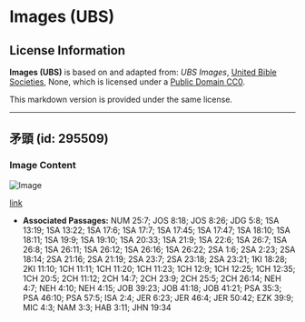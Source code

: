 # Images (UBS)

## License Information

**Images (UBS)** is based on and adapted from: _UBS Images_, [United Bible Societies](https://unitedbiblesocieties.org/), None, which is licensed under a [Public Domain CC0](https://creativecommons.org/public-domain/cc0/).

This markdown version is provided under the same license.



--------------------------------

## 矛頭 (id: 295509)

### Image Content

![Image](https://cdn.aquifer.bible/aquifer-content/resources/Media/WEB-0383_spearhead.jpg)

[link](https://cdn.aquifer.bible/aquifer-content/resources/Media/WEB-0383_spearhead.jpg)

* **Associated Passages:** NUM 25:7; JOS 8:18; JOS 8:26; JDG 5:8; 1SA 13:19; 1SA 13:22; 1SA 17:6; 1SA 17:7; 1SA 17:45; 1SA 17:47; 1SA 18:10; 1SA 18:11; 1SA 19:9; 1SA 19:10; 1SA 20:33; 1SA 21:9; 1SA 22:6; 1SA 26:7; 1SA 26:8; 1SA 26:11; 1SA 26:12; 1SA 26:16; 1SA 26:22; 2SA 1:6; 2SA 2:23; 2SA 18:14; 2SA 21:16; 2SA 21:19; 2SA 23:7; 2SA 23:18; 2SA 23:21; 1KI 18:28; 2KI 11:10; 1CH 11:11; 1CH 11:20; 1CH 11:23; 1CH 12:9; 1CH 12:25; 1CH 12:35; 1CH 20:5; 2CH 11:12; 2CH 14:7; 2CH 23:9; 2CH 25:5; 2CH 26:14; NEH 4:7; NEH 4:10; NEH 4:15; JOB 39:23; JOB 41:18; JOB 41:21; PSA 35:3; PSA 46:10; PSA 57:5; ISA 2:4; JER 6:23; JER 46:4; JER 50:42; EZK 39:9; MIC 4:3; NAM 3:3; HAB 3:11; JHN 19:34

